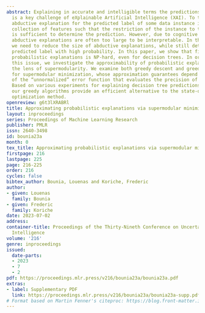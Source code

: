 ```yaml
---
abstract: Explaining in accurate and intelligible terms the predictions made by classifiers
  is a key challenge of eXplainable Artificial Intelligence (XAI). To this end, an
  abductive explanation for the predicted label of some data instance is a subset-minimal
  collection of features such that the restriction of the instance to these features
  is sufficient to determine the prediction. However, due to cognitive limitations,
  abductive explanations are often too large to be interpretable. In those cases,
  we need to reduce the size of abductive explanations, while still determining the
  predicted label with high probability. In this paper, we show that finding such
  probabilistic explanations is NP-hard, even for decision trees. In order to circumvent
  this issue, we investigate the approximability of probabilistic explanations through
  the lens of supermodularity. We examine both greedy descent and greedy ascent approaches
  for supermodular minimization, whose approximation guarantees depend on the curvature
  of the “unnormalized” error function that evaluates the precision of the explanation.
  Based on various experiments for explaining decision tree predictions, we show that
  our greedy algorithms provide an efficient alternative to the state-of-the-art constraint
  optimization method.
openreview: g6t3lXRABRl
title: Approximating probabilistic explanations via supermodular minimization
layout: inproceedings
series: Proceedings of Machine Learning Research
publisher: PMLR
issn: 2640-3498
id: bounia23a
month: 0
tex_title: Approximating probabilistic explanations via supermodular minimization
firstpage: 216
lastpage: 225
page: 216-225
order: 216
cycles: false
bibtex_author: Bounia, Louenas and Koriche, Frederic
author:
- given: Louenas
  family: Bounia
- given: Frederic
  family: Koriche
date: 2023-07-02
address:
container-title: Proceedings of the Thirty-Nineth Conference on Uncertainty in Artificial
  Intelligence
volume: '216'
genre: inproceedings
issued:
  date-parts:
  - 2023
  - 7
  - 2
pdf: https://proceedings.mlr.press/v216/bounia23a/bounia23a.pdf
extras:
- label: Supplementary PDF
  link: https://proceedings.mlr.press/v216/bounia23a/bounia23a-supp.pdf
# Format based on Martin Fenner's citeproc: https://blog.front-matter.io/posts/citeproc-yaml-for-bibliographies/
---
```

